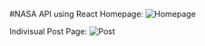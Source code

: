 #NASA API using React
Homepage:
![Homepage](https://github.com/angelina-tsuboi/Nasa_API_App/blob/master/Homepage.png)

Indivisual Post Page:
![Post](https://github.com/angelina-tsuboi/Nasa_API_App/blob/master/ViewInfo.png)
